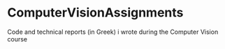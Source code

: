 # ComputerVisionAssignments
Code and technical reports (in Greek) i wrote during the Computer Vision course
